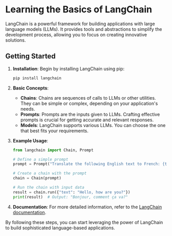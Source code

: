 # Learning the Basics of LangChain

LangChain is a powerful framework for building applications with large language models (LLMs). It provides tools and abstractions to simplify the development process, allowing you to focus on creating innovative solutions.

## Getting Started

1. **Installation**: Begin by installing LangChain using pip:
    ```bash
    pip install langchain
    ```

2. **Basic Concepts**:
    - **Chains**: Chains are sequences of calls to LLMs or other utilities. They can be simple or complex, depending on your application's needs.
    - **Prompts**: Prompts are the inputs given to LLMs. Crafting effective prompts is crucial for getting accurate and relevant responses.
    - **Models**: LangChain supports various LLMs. You can choose the one that best fits your requirements.

3. **Example Usage**:
    ```python
    from langchain import Chain, Prompt

    # Define a simple prompt
    prompt = Prompt("Translate the following English text to French: {text}")

    # Create a chain with the prompt
    chain = Chain(prompt)

    # Run the chain with input data
    result = chain.run({"text": "Hello, how are you?"})
    print(result)  # Output: "Bonjour, comment ça va?"
    ```

4. **Documentation**: For more detailed information, refer to the [LangChain documentation](https://langchain.readthedocs.io/).

By following these steps, you can start leveraging the power of LangChain to build sophisticated language-based applications.